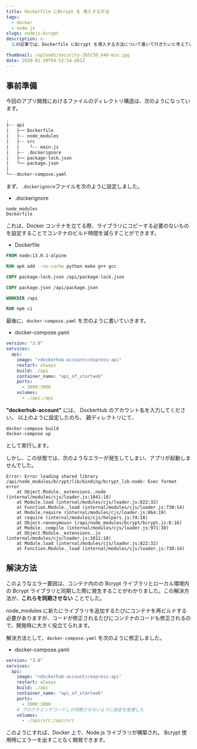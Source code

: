 ```yaml
---
title: Dockerfile にBcrypt を 導入する方法
tags:
  - docker
  - node.js
slugs: nodejs-bcrypt
description: >-
  この記事では、Dockerfile にBcrypt を導入する方法について書いて行きたいと考えています。Docker 環境下でBcrypt を使用した時、エラーが発生してしまい、開発が進まなかったことがありました。今回は、その解決法について書いて行きたいと考えて、この記事を書きました.

thumbnail: /uploads/security-265130_640-min.jpg
date: 2020-01-20T04:52:54.681Z
---
```


## 事前準備
今回のアプリ開発におけるファイルのディレクトリ構造は、次のようになっています。

```bash
.
├-- api
|   ├── Dockerfile
|   ├-- node_modules
|   ├-- src
|   |    └-- main.js 
|   ├-- .dockerignore
|   ├── package-lock.json
|   └── package.json
|
└─--docker-compose.yaml
```

まず、`.dockerignore`ファイルを次のように設定しました。

- .dockerignore
```
node_modules
Dockerfile
```

これは、Docker コンテナを立てる際、ライブラリにコピーする必要のないものを設定することでコンテナのビルド時間を減らすことができます。

- Dockerfile
```Dockerfile
FROM node:13.0.1-alpine 

RUN apk add --no-cache python make g++ gcc 

COPY package-lock.json /api/package-lock.json

COPY package.json /api/package.json

WORKDIR /api

RUN npm ci
```

最後に、`docker-compose.yaml` を次のように書いていきます。

- docker-compose.yaml
```yaml
version: "3.0"
services:
  api:
    image: "<dockerhub-account>/express-api"
    restart: always
    build: ./api
    container_name: "api_of_startweb"
    ports:
      - 3000:3000
    volumes: 
      - ./api:/api
```
**"dockerhub-account"** には、 DockerHub のアカウント名を入力してください。 
以上のように設定したのち、 親ディレクトリにて、

```
docker-compose build
docker-compose up
```

として実行します。


しかし、この状態では、次のようなエラーが発生してしまい、アプリが起動しませんでした。


```
Error: Error loading shared library /api/node_modules/bcrypt/lib/binding/bcrypt_lib.node: Exec format error
    at Object.Module._extensions..node (internal/modules/cjs/loader.js:1041:18)
    at Module.load (internal/modules/cjs/loader.js:822:32)
    at Function.Module._load (internal/modules/cjs/loader.js:730:14)
    at Module.require (internal/modules/cjs/loader.js:864:19)
    at require (internal/modules/cjs/helpers.js:74:18)
    at Object.<anonymous> (/api/node_modules/bcrypt/bcrypt.js:6:16)
    at Module._compile (internal/modules/cjs/loader.js:971:30)
    at Object.Module._extensions..js (internal/modules/cjs/loader.js:1011:10)
    at Module.load (internal/modules/cjs/loader.js:822:32)
    at Function.Module._load (internal/modules/cjs/loader.js:730:14)
```

## 解決方法

このようなエラー要因は、コンテナ内のの Bcrypt ライブラリとローカル環境内の Bcrypt ライブラリと同期した際に発生することがわかりました。この解決方法が、**これらを同期させない** ことでした。

node_modules に新たにライブラリを追加するたびにコンテナを再ビルドする必要がありますが、コードが修正されるたびにコンテナのコードも修正されるので、開発時に大きく役立てられます。

解決方法として、`docker-compose.yaml` を次のように修正しました。

- docker-compose.yaml
```yaml
version: "3.0"
services:
  api:
    image: "<dockerhub-account>/express-api"
    restart: always
    build: ./api
    container_name: "api_of_startweb"
    ports:
      - 3000:3000
    # プログラミングコードしか同期させないように設定を変更した
    volumes:
      - ./api/src:/api/src 
```

このようにすれば、Docker 上で、Node.js ライブラリが構築され、 Bcrypt 使用時にエラーを出すことなく開発できます。
